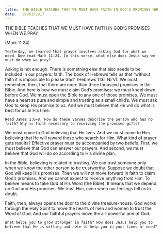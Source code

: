 ```yaml
---
title:  THE BIBLE TEACHES THAT WE MUST HAVE FAITH IN GOD’S PROMISES WHEN WE PRAY
date:   07/03/2017
---
```


THE BIBLE TEACHES THAT WE MUST HAVE FAITH IN GOD’S PROMISES WHEN WE PRAY

(Mark 11:24)

`Yesterday, we learned that prayer involves asking God for what we need. Now read Mark 11:24. In this verse, what else does Jesus say we must do when we pray?`

Asking is not enough. There is something else that also needs to be included in our prayers: faith. The book of Hebrews tells us that “without faith it is impossible to please God” (Hebrews 11:6, NIrV). We must remember, then, that there are more than three thousand promises in the Bible. And here is how we must claim God’s promises: we must kneel down before God. We must open the Bible to any one of those promises. We must have a heart as pure and simple and trusting as a small child’s. We must ask God to keep His promise to us. And we must believe that He will do what is best for us in His time.

`Read James 1:6–8. How do these verses describe the person who has no faith? Why is faith necessary to receiving the promised gifts?`

We must come to God believing that He lives. And we must come to Him believing that He will reward those who search for Him. What kind of prayer gets results? Effective prayer must be accompanied by two beliefs. First, we must believe that God can answer our prayers. And second, we must believe that God will do so according to His divine plan. 

In the Bible, believing is related to trusting. We can trust someone only when we know the other person to be trustworthy. Suppose we doubt that God will keep His promises. Then we will not move forward in faith to claim God’s promises. And we cannot expect to receive anything from Him. To believe means to take God at His Word (the Bible). It means that we depend on God and His promises. We trust Him, even when our feelings tell us to doubt. 

Faith, then, always opens the door to the divine treasure-house. God works through the Holy Spirit to move the hearts of men and women to trust the Word of God. And our faithful prayers move the all-powerful arm of God. 

`What helps you to grow stronger in faith? How does Jesus help you to believe that He is willing and able to help you in your times of need?`
